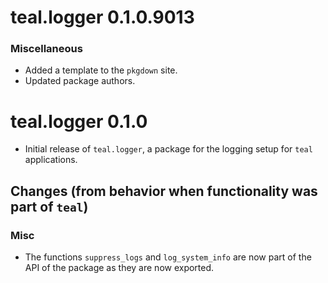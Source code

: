 # teal.logger 0.1.0.9013

### Miscellaneous
* Added a template to the `pkgdown` site.
* Updated package authors.

# teal.logger 0.1.0

* Initial release of `teal.logger`, a package for the logging setup for `teal` applications.

## Changes (from behavior when functionality was part of `teal`)

### Misc
* The functions `suppress_logs` and `log_system_info` are now part of the API of the package as they are now exported.

